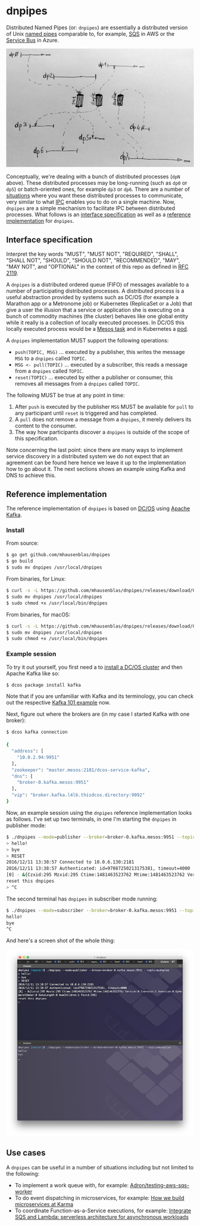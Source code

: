 # dnpipes

Distributed Named Pipes (or: `dnpipes`) are essentially a distributed version of Unix [named pipes](http://en.wikipedia.org/wiki/Named_pipe) comparable to, for example, [SQS](https://aws.amazon.com/sqs/) in AWS or the [Service Bus](https://azure.microsoft.com/en-us/services/service-bus/) in Azure. 

![dnpipes concept](img/concept.png)

Conceptually, we're dealing with a bunch of distributed processes (`dpN` above). These distributed processes may be long-running (such as `dp0` or `dp5`) or batch-oriented ones, for example `dp3` or `dp6`. There are a number of [situations](#use-cases) where you want these distributed processes to communicate, very similar to what [IPC](http://tldp.org/LDP/lpg/node7.html) enables you to do on a single machine. Now, `dnpipes` are a simple mechanism to facilitate IPC between distributed processes. What follows is an [interface specification](#interface-specification) as well as a [reference implementation](#reference-implementation) for `dnpipes`.

## Interface specification

Interpret the key words "MUST", "MUST NOT", "REQUIRED", "SHALL", "SHALL NOT", "SHOULD", "SHOULD NOT", "RECOMMENDED", "MAY", "MAY NOT", and "OPTIONAL" in the context of this repo as defined in [RFC 2119](https://tools.ietf.org/html/rfc2119).

A `dnpipes` is a distributed ordered queue (FIFO) of messages available to a number of participating distributed processes. A distributed process is a useful abstraction provided by systems such as DC/OS (for example a Marathon app or a Metronome job) or Kubernetes (ReplicaSet or a Job) that give a user the illusion that a service or application she is executing on a bunch of commodity machines (the cluster) behaves like one global entity while it really is a collection of locally executed processes. In DC/OS this locally executed process would be a [Mesos task](http://mesos.apache.org/documentation/latest/architecture/) and in Kubernetes a [pod](http://kubernetes.io/docs/api-reference/v1/definitions/#_v1_podspec).


A `dnpipes` implementation MUST support the following operations:

- `push(TOPIC, MSG)` … executed by a publisher, this writes the message `MSG` to a `dnpipes` called `TOPIC`.
- `MSG <- pull(TOPIC)` … executed by a subscriber, this reads a message from a `dnpipes` called `TOPIC`.
- `reset(TOPIC)` … executed by either a publisher or consumer, this removes all messages from a `dnpipes` called `TOPIC`.

The following MUST be true at any point in time:

1. After `push` is executed by the publisher `MSG` MUST be available for `pull` to any participant until `reset` is triggered and has completed.
1. A `pull` does not remove a message from a `dnpipes`, it merely delivers its content to the consumer.
1. The way how participants discover a `dnpipes` is outside of the scope of this specification.

Note concerning the last point: since there are many ways to implement service discovery in a distributed system we do not expect that an agreement can be found here hence we leave it up to the implementation how to go about it. The next sections shows an example using Kafka and DNS to achieve this.

## Reference implementation

The reference implementation of `dnpipes` is based on [DC/OS](https://dcos.io) using [Apache Kafka](http://kafka.apache.org/).

### Install

From source:

```bash
$ go get github.com/mhausenblas/dnpipes
$ go build
$ sudo mv dnpipes /usr/local/dnpipes
```

From binaries, for Linux:

```bash
$ curl -s -L https://github.com/mhausenblas/dnpipes/releases/download/0.1.0/linux-dnpipes -o dnpipes
$ sudo mv dnpipes /usr/local/dnpipes
$ sudo chmod +x /usr/local/bin/dnpipes
```

From binaries, for macOS:

```bash
$ curl -s -L https://github.com/mhausenblas/dnpipes/releases/download/0.1.0/macos-dnpipes -o dnpipes
$ sudo mv dnpipes /usr/local/dnpipes
$ sudo chmod +x /usr/local/bin/dnpipes
```

### Example session

To try it out yourself, you first need a to [install a DC/OS cluster](https://dcos.io/install/) and then Apache Kafka like so:

```bash
$ dcos package install kafka
```

Note that if you are unfamiliar with Kafka and its terminology, you can check out the respective [Kafka 101 example](https://github.com/dcos/examples/tree/master/1.8/kafka) now.

Next, figure out where the brokers are (in my case I started Kafka with one broker):

```bash
$ dcos kafka connection

{
  "address": [
    "10.0.2.94:9951"
  ],
  "zookeeper": "master.mesos:2181/dcos-service-kafka",
  "dns": [
    "broker-0.kafka.mesos:9951"
  ],
  "vip": "broker.kafka.l4lb.thisdcos.directory:9092"
}
```
Now, an example session using the `dnpipes` reference implementation looks as follows.
I've set up two terminals, in one I'm starting the `dnpipes` in publisher mode:

```bash
$ ./dnpipes --mode=publisher --broker=broker-0.kafka.mesos:9951 --topic=test
> hello!
> bye
> RESET
2016/12/11 13:38:57 Connected to 10.0.6.130:2181
2016/12/11 13:38:57 Authenticated: id=97087250213175381, timeout=4000
[0] - &{Czxid:295 Mzxid:295 Ctime:1481463523762 Mtime:1481463523762 Version:0 Cversion:1 Aversion:0 EphemeralOwner:0 DataLength:0 NumChildren:1 Pzxid:296}
reset this dnpipes
> ^C
```

The second terminal has `dnpipes` in subscriber mode running:

```bash
$ ./dnpipes --mode=subscriber --broker=broker-0.kafka.mesos:9951 --topic=test 2>/dev/null
hello!
bye
^C
```

And here's a screen shot of the whole thing:

![screen shot of example dnpipes session](img/session.png)

## Use cases

A `dnpipes` can be useful in a number of situations including but not limited to the following:

- To implement a work queue with, for example: [Adron/testing-aws-sqs-worker](https://github.com/Adron/testing-aws-sqs-worker)
- To do event dispatching in microservices, for example: [How we build microservices at Karma](https://blog.karmawifi.com/how-we-build-microservices-at-karma-71497a89bfb4)
- To coordinate Function-as-a-Service executions, for example: [Integrate SQS and Lambda: serverless architecture for asynchronous workloads](https://cloudonaut.io/integrate-sqs-and-lambda-serverless-architecture-for-asynchronous-workloads/)
